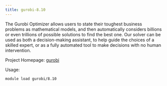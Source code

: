 ```yaml
---
title: gurobi-8.10
---
```

The Gurobi Optimizer allows users to state their toughest business problems as mathematical models, and then automatically considers billions or even trillions of possible solutions to find the best one. Our solver can be used as both a decision-making assistant, to help guide the choices of a skilled expert, or as a fully automated tool to make decisions with no human intervention.

Project Homepage: [gurobi](https://gurobi.com)

Usage:
```
module load gurobi/8.10
```

